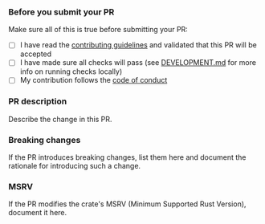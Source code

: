 ### Before you submit your PR

Make sure all of this is true before submitting your PR:

- [ ] I have read the [contributing guidelines](https://github.com/clechasseur/exsb/blob/main/CONTRIBUTING.md) and validated that this PR will be accepted
- [ ] I have made sure all checks will pass (see [DEVELOPMENT.md](https://github.com/clechasseur/exsb/blob/main/DEVELOPMENT.md) for more info on running checks locally)
- [ ] My contribution follows the [code of conduct](https://github.com/clechasseur/exsb/blob/main/CODE_OF_CONDUCT.md)

### PR description

Describe the change in this PR.

### Breaking changes

If the PR introduces breaking changes, list them here and document the rationale for introducing such a change.

### MSRV

If the PR modifies the crate's MSRV (Minimum Supported Rust Version), document it here.
